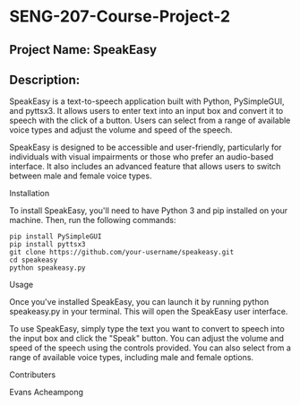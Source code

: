 # SENG-207-Course-Project-2

## Project Name: SpeakEasy

## Description:

SpeakEasy is a text-to-speech application built with Python, PySimpleGUI, and pyttsx3. It allows users to enter text into an input box and convert it to speech with the click of a button. Users can select from a range of available voice types and adjust the volume and speed of the speech.

SpeakEasy is designed to be accessible and user-friendly, particularly for individuals with visual impairments or those who prefer an audio-based interface. It also includes an advanced feature that allows users to switch between male and female voice types.

Installation

To install SpeakEasy, you'll need to have Python 3 and pip installed on your machine. Then, run the following commands:

```
pip install PySimpleGUI
pip install pyttsx3
git clone https://github.com/your-username/speakeasy.git
cd speakeasy
python speakeasy.py
```

Usage

Once you've installed SpeakEasy, you can launch it by running python speakeasy.py in your terminal. This will open the SpeakEasy user interface.

To use SpeakEasy, simply type the text you want to convert to speech into the input box and click the "Speak" button. You can adjust the volume and speed of the speech using the controls provided. You can also select from a range of available voice types, including male and female options.


Contributers

Evans Acheampong
